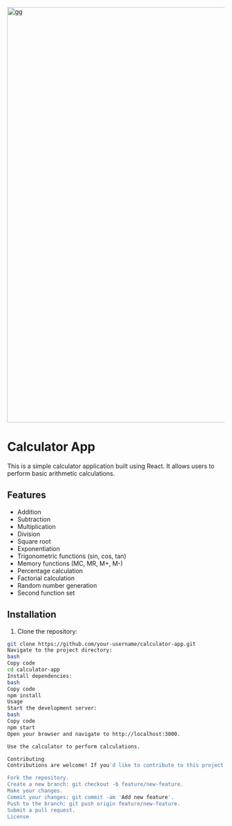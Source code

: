 <img width="960" alt="gg" src="https://github.com/dikshant-4848/Confetti-sci-calculator/assets/163756344/73b72c8c-6c4b-4e1f-846d-273d5ba8929b">

# Calculator App

This is a simple calculator application built using React. It allows users to perform basic arithmetic calculations.

## Features

- Addition
- Subtraction
- Multiplication
- Division
- Square root
- Exponentiation
- Trigonometric functions (sin, cos, tan)
- Memory functions (MC, MR, M+, M-)
- Percentage calculation
- Factorial calculation
- Random number generation
- Second function set

## Installation

1. Clone the repository:

```bash
git clone https://github.com/your-username/calculator-app.git
Navigate to the project directory:
bash
Copy code
cd calculator-app
Install dependencies:
bash
Copy code
npm install
Usage
Start the development server:
bash
Copy code
npm start
Open your browser and navigate to http://localhost:3000.

Use the calculator to perform calculations.

Contributing
Contributions are welcome! If you'd like to contribute to this project, please follow these steps:

Fork the repository.
Create a new branch: git checkout -b feature/new-feature.
Make your changes.
Commit your changes: git commit -am 'Add new feature'.
Push to the branch: git push origin feature/new-feature.
Submit a pull request.
License
